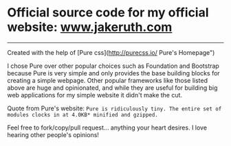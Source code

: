 # Official source code for my official website: www.jakeruth.com
---
Created with the help of [Pure css](http://purecss.io/ Pure's Homepage")

I chose Pure over other popular choices such as Foundation and Bootstrap because Pure is very simple and only provides the base building blocks for creating a simple webpage.  Other popular frameworks like those listed above are huge and opinionated, and while they are useful for building big web applications for my simple website it didn't make the cut.

Quote from Pure's website: `Pure is ridiculously tiny. The entire set of modules clocks in at 4.0KB* minified and gzipped.`

Feel free to fork/copy/pull request... anything your heart desires.  I love hearing other people's opinions!
